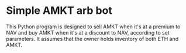 # Simple AMKT arb bot

This Python program is designed to sell AMKT when it's at a premium to NAV and buy AMKT when it's at a discount to NAV, according to set parameters. It assumes that the owner holds inventory of both ETH and AMKT.
